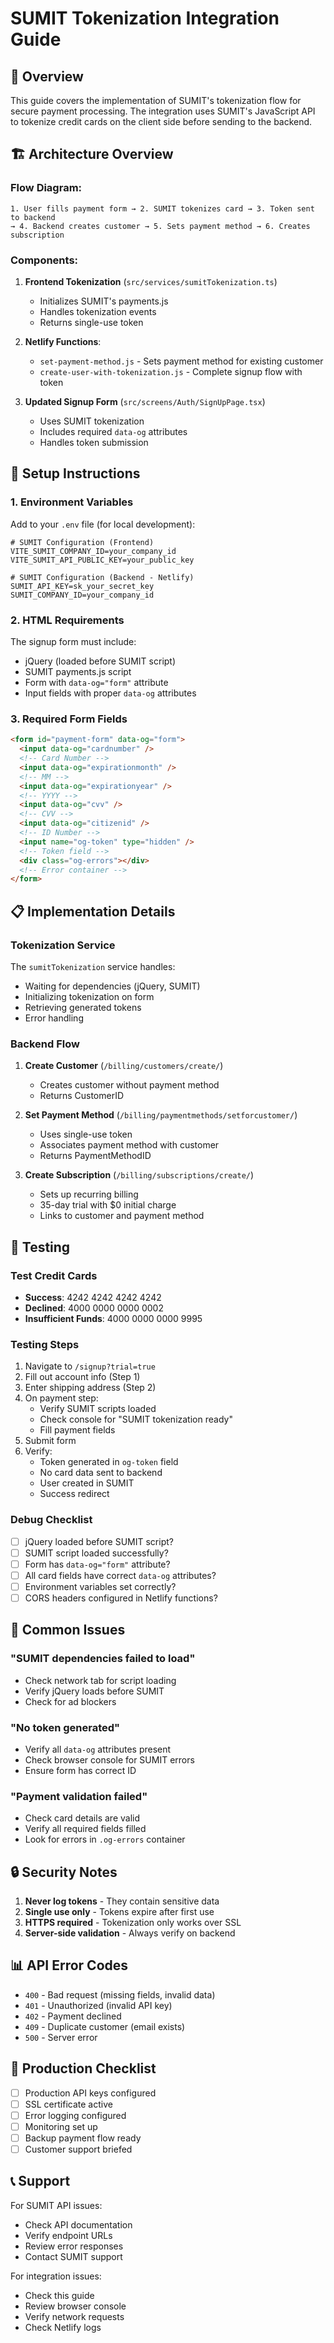 # SUMIT Tokenization Integration Guide

## 🎯 Overview

This guide covers the implementation of SUMIT's tokenization flow for secure payment processing. The integration uses SUMIT's JavaScript API to tokenize credit cards on the client side before sending to the backend.

## 🏗️ Architecture Overview

### Flow Diagram:

```
1. User fills payment form → 2. SUMIT tokenizes card → 3. Token sent to backend
→ 4. Backend creates customer → 5. Sets payment method → 6. Creates subscription
```

### Components:

1. **Frontend Tokenization** (`src/services/sumitTokenization.ts`)

   - Initializes SUMIT's payments.js
   - Handles tokenization events
   - Returns single-use token

2. **Netlify Functions**:

   - `set-payment-method.js` - Sets payment method for existing customer
   - `create-user-with-tokenization.js` - Complete signup flow with token

3. **Updated Signup Form** (`src/screens/Auth/SignUpPage.tsx`)
   - Uses SUMIT tokenization
   - Includes required `data-og` attributes
   - Handles token submission

## 🔧 Setup Instructions

### 1. Environment Variables

Add to your `.env` file (for local development):

```env
# SUMIT Configuration (Frontend)
VITE_SUMIT_COMPANY_ID=your_company_id
VITE_SUMIT_API_PUBLIC_KEY=your_public_key

# SUMIT Configuration (Backend - Netlify)
SUMIT_API_KEY=sk_your_secret_key
SUMIT_COMPANY_ID=your_company_id
```

### 2. HTML Requirements

The signup form must include:

- jQuery (loaded before SUMIT script)
- SUMIT payments.js script
- Form with `data-og="form"` attribute
- Input fields with proper `data-og` attributes

### 3. Required Form Fields

```html
<form id="payment-form" data-og="form">
  <input data-og="cardnumber" />
  <!-- Card Number -->
  <input data-og="expirationmonth" />
  <!-- MM -->
  <input data-og="expirationyear" />
  <!-- YYYY -->
  <input data-og="cvv" />
  <!-- CVV -->
  <input data-og="citizenid" />
  <!-- ID Number -->
  <input name="og-token" type="hidden" />
  <!-- Token field -->
  <div class="og-errors"></div>
  <!-- Error container -->
</form>
```

## 📋 Implementation Details

### Tokenization Service

The `sumitTokenization` service handles:

- Waiting for dependencies (jQuery, SUMIT)
- Initializing tokenization on form
- Retrieving generated tokens
- Error handling

### Backend Flow

1. **Create Customer** (`/billing/customers/create/`)

   - Creates customer without payment method
   - Returns CustomerID

2. **Set Payment Method** (`/billing/paymentmethods/setforcustomer/`)

   - Uses single-use token
   - Associates payment method with customer
   - Returns PaymentMethodID

3. **Create Subscription** (`/billing/subscriptions/create/`)
   - Sets up recurring billing
   - 35-day trial with $0 initial charge
   - Links to customer and payment method

## 🧪 Testing

### Test Credit Cards

- **Success**: 4242 4242 4242 4242
- **Declined**: 4000 0000 0000 0002
- **Insufficient Funds**: 4000 0000 0000 9995

### Testing Steps

1. Navigate to `/signup?trial=true`
2. Fill out account info (Step 1)
3. Enter shipping address (Step 2)
4. On payment step:
   - Verify SUMIT scripts loaded
   - Check console for "SUMIT tokenization ready"
   - Fill payment fields
5. Submit form
6. Verify:
   - Token generated in `og-token` field
   - No card data sent to backend
   - User created in SUMIT
   - Success redirect

### Debug Checklist

- [ ] jQuery loaded before SUMIT script?
- [ ] SUMIT script loaded successfully?
- [ ] Form has `data-og="form"` attribute?
- [ ] All card fields have correct `data-og` attributes?
- [ ] Environment variables set correctly?
- [ ] CORS headers configured in Netlify functions?

## 🐛 Common Issues

### "SUMIT dependencies failed to load"

- Check network tab for script loading
- Verify jQuery loads before SUMIT
- Check for ad blockers

### "No token generated"

- Verify all `data-og` attributes present
- Check browser console for SUMIT errors
- Ensure form has correct ID

### "Payment validation failed"

- Check card details are valid
- Verify all required fields filled
- Look for errors in `.og-errors` container

## 🔒 Security Notes

1. **Never log tokens** - They contain sensitive data
2. **Single use only** - Tokens expire after first use
3. **HTTPS required** - Tokenization only works over SSL
4. **Server-side validation** - Always verify on backend

## 📊 API Error Codes

- `400` - Bad request (missing fields, invalid data)
- `401` - Unauthorized (invalid API key)
- `402` - Payment declined
- `409` - Duplicate customer (email exists)
- `500` - Server error

## 🚀 Production Checklist

- [ ] Production API keys configured
- [ ] SSL certificate active
- [ ] Error logging configured
- [ ] Monitoring set up
- [ ] Backup payment flow ready
- [ ] Customer support briefed

## 📞 Support

For SUMIT API issues:

- Check API documentation
- Verify endpoint URLs
- Review error responses
- Contact SUMIT support

For integration issues:

- Check this guide
- Review browser console
- Verify network requests
- Check Netlify logs
